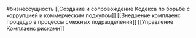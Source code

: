 #бизнессущность 
[[Создание и сопровождение Кодекса по борьбе с коррупцией и коммерческим подкупом]]
[[Внедрение комплаенс процедур в процессы смежных подразделений]]
[[Управление Комплаенс рисками]]
